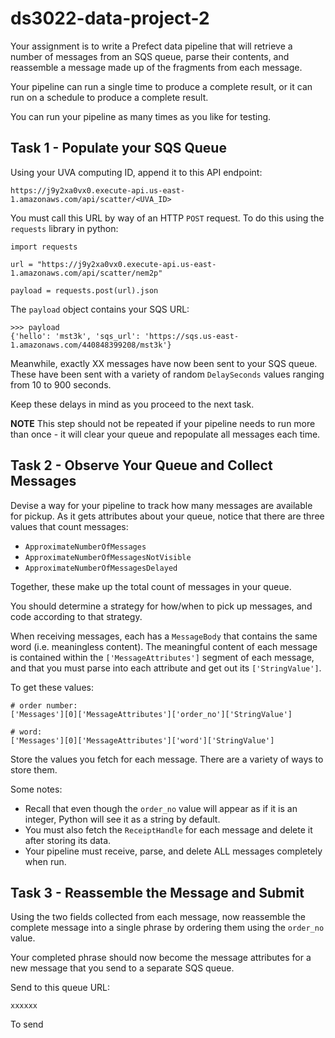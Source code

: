 # ds3022-data-project-2

Your assignment is to write a Prefect data pipeline that will retrieve a number of messages from an SQS queue, parse their contents, and reassemble a message made up of the fragments from each message.

Your pipeline can run a single time to produce a complete result, or it can run on a schedule to produce a complete result.

You can run your pipeline as many times as you like for testing.

## Task 1 - Populate your SQS Queue

Using your UVA computing ID, append it to this API endpoint:

```
https://j9y2xa0vx0.execute-api.us-east-1.amazonaws.com/api/scatter/<UVA_ID>
```

You must call this URL by way of an HTTP `POST` request. To do this using the `requests` library in python:

```
import requests

url = "https://j9y2xa0vx0.execute-api.us-east-1.amazonaws.com/api/scatter/nem2p"

payload = requests.post(url).json
```

The `payload` object contains your SQS URL:

```
>>> payload
{'hello': 'mst3k', 'sqs_url': 'https://sqs.us-east-1.amazonaws.com/440848399208/mst3k'}
```

Meanwhile, exactly XX messages have now been sent to your SQS queue. These have been sent with a variety of random `DelaySeconds` values ranging from 10 to 900 seconds.

Keep these delays in mind as you proceed to the next task.

**NOTE** This step should not be repeated if your pipeline needs to run more than once - it will clear your queue and repopulate all messages each time.

## Task 2 - Observe Your Queue and Collect Messages

Devise a way for your pipeline to track how many messages are available for pickup. As it gets attributes about your queue, notice that there are three values that count messages:

- `ApproximateNumberOfMessages`
- `ApproximateNumberOfMessagesNotVisible`
- `ApproximateNumberOfMessagesDelayed`

Together, these make up the total count of messages in your queue.

You should determine a strategy for how/when to pick up messages, and code according to that strategy.

When receiving messages, each has a `MessageBody` that contains the same word (i.e. meaningless content). The meaningful content of each message is contained within the `['MessageAttributes']` segment of each message, and that you must parse into each attribute and get out its `['StringValue']`.

To get these values:

```
# order number:
['Messages'][0]['MessageAttributes']['order_no']['StringValue']

# word:
['Messages'][0]['MessageAttributes']['word']['StringValue']
```

Store the values you fetch for each message. There are a variety of ways to store them.

Some notes:

- Recall that even though the `order_no` value will appear as if it is an integer, Python will see it as a string by default.
- You must also fetch the `ReceiptHandle` for each message and delete it after storing its data.
- Your pipeline must receive, parse, and delete ALL messages completely when run.

## Task 3 - Reassemble the Message and Submit

Using the two fields collected from each message, now reassemble the complete message into a single phrase by ordering them using the `order_no` value.

Your completed phrase should now become the message attributes for a new message that you send to a separate SQS queue.

Send to this queue URL:
```
xxxxxx
```

To send